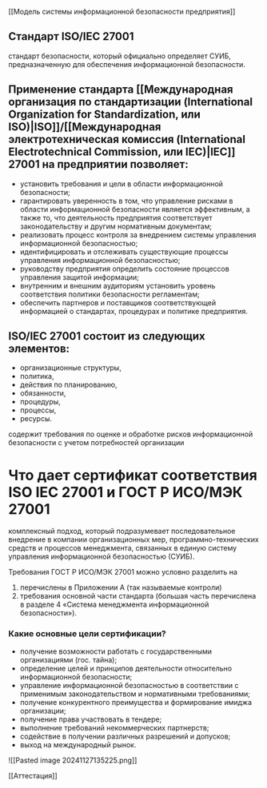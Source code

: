 [[Модель системы информационной безопасности предприятия]]


## Стандарт ISO/IEC 27001

стандарт безопасности, который официально определяет СУИБ, предназначенную для обеспечения информационной безопасности.
## Применение стандарта [[Международная организация по стандартизации (International Organization for Standardization, или ISO)|ISO]]/[[Международная электротехническая комиссия (International Electrotechnical Commission, или IEC)|IEC]] 27001 на предприятии позволяет:

- установить требования и цели в области информационной безопасности;
- гарантировать уверенность в том, что управление рисками в области информационной безопасности является эффективным, а также то, что деятельность предприятия соответствует законодательству и другим нормативным документам;
- реализовать процесс контроля за внедрением системы управления информационной безопасностью;
- идентифицировать и отслеживать существующие процессы управления информационной безопасностью;
- руководству предприятия определить состояние процессов управления защитой информации;
- внутренним и внешним аудиториям установить уровень соответствия политики безопасности регламентам;
- обеспечить партнеров и поставщиков соответствующей информацией о стандартах, процедурах и политике предприятия.

## ISO/IEC 27001 состоит из следующих элементов:

- организационные структуры,
- политика,
- действия по планированию,
- обязанности,
- процедуры,
- процессы,
- ресурсы.

содержит требования по оценке и обработке рисков информационной безопасности с учетом потребностей организации

# Что дает сертификат соответствия ISO IEC 27001 и ГОСТ Р ИСО/МЭК 27001

комплексный подход, который подразумевает последовательное внедрение в компании организационных мер, программно-технических средств и процессов менеджмента, связанных в единую систему управления информационной безопасностью (СУИБ).

Требования ГОСТ Р ИСО/МЭК 27001 можно условно разделить на 
1. перечислены в Приложении А (так называемые контроли)
2. требования основной части стандарта (большая часть перечислена в разделе 4 «Система менеджмента информационной безопасности»).

### Какие основные цели сертификации?

- получение возможности работать с государственными организациями (гос. тайна);
- определение целей и принципов деятельности относительно информационной безопасности;
- управление информационной безопасностью в соответствии с применимым законодательством и нормативными требованиями;
- получение конкурентного преимущества и формирование имиджа организации;
- получение права участвовать в тендере;
- выполнение требований некоммерческих партнерств;
- содействие в получении различных разрешений и допусков;
- выход на международный рынок.

![[Pasted image 20241127135225.png]]

[[Аттестация]]
